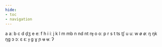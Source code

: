 ```yaml
---
hide:
- toc
- navigation
---
```

a
aː
b
c
d
d̠ʒ
e
eː
f
h
i
iː
j
k
l
m
mb
n
nd
nt
nɟ
o
oː
p
r
s
t
ts
t̠ʃ
u
uː
w
ø
øː
ŋ
ŋk
ŋɡ
ɔ
ɔː
ɛ
ɛː
ɟ
ɡ
ɣ
ɲ
ʉ
ʉː
ʔ
